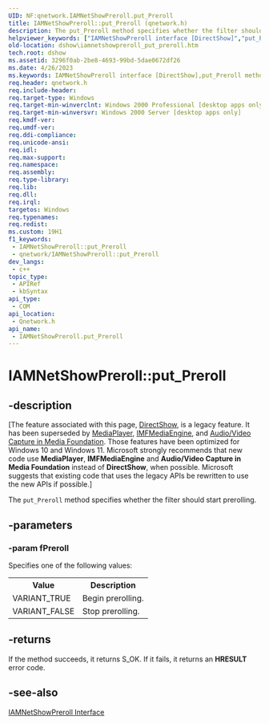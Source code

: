 ```yaml
---
UID: NF:qnetwork.IAMNetShowPreroll.put_Preroll
title: IAMNetShowPreroll::put_Preroll (qnetwork.h)
description: The put_Preroll method specifies whether the filter should start prerolling.
helpviewer_keywords: ["IAMNetShowPreroll interface [DirectShow]","put_Preroll method","IAMNetShowPreroll.put_Preroll","IAMNetShowPreroll::put_Preroll","IAMNetShowPrerollput_Preroll","dshow.iamnetshowpreroll_put_preroll","put_Preroll","put_Preroll method [DirectShow]","put_Preroll method [DirectShow]","IAMNetShowPreroll interface","qnetwork/IAMNetShowPreroll::put_Preroll"]
old-location: dshow\iamnetshowpreroll_put_preroll.htm
tech.root: dshow
ms.assetid: 3296f0ab-2be8-4693-99bd-5dae0672df26
ms.date: 4/26/2023
ms.keywords: IAMNetShowPreroll interface [DirectShow],put_Preroll method, IAMNetShowPreroll.put_Preroll, IAMNetShowPreroll::put_Preroll, IAMNetShowPrerollput_Preroll, dshow.iamnetshowpreroll_put_preroll, put_Preroll, put_Preroll method [DirectShow], put_Preroll method [DirectShow],IAMNetShowPreroll interface, qnetwork/IAMNetShowPreroll::put_Preroll
req.header: qnetwork.h
req.include-header: 
req.target-type: Windows
req.target-min-winverclnt: Windows 2000 Professional [desktop apps only]
req.target-min-winversvr: Windows 2000 Server [desktop apps only]
req.kmdf-ver: 
req.umdf-ver: 
req.ddi-compliance: 
req.unicode-ansi: 
req.idl: 
req.max-support: 
req.namespace: 
req.assembly: 
req.type-library: 
req.lib: 
req.dll: 
req.irql: 
targetos: Windows
req.typenames: 
req.redist: 
ms.custom: 19H1
f1_keywords:
 - IAMNetShowPreroll::put_Preroll
 - qnetwork/IAMNetShowPreroll::put_Preroll
dev_langs:
 - c++
topic_type:
 - APIRef
 - kbSyntax
api_type:
 - COM
api_location:
 - Qnetwork.h
api_name:
 - IAMNetShowPreroll.put_Preroll
---
```


# IAMNetShowPreroll::put_Preroll


## -description

\[The feature associated with this page, [DirectShow](/windows/win32/directshow/directshow), is a legacy feature. It has been superseded by [MediaPlayer](/uwp/api/Windows.Media.Playback.MediaPlayer), [IMFMediaEngine](/windows/win32/api/mfmediaengine/nn-mfmediaengine-imfmediaengine), and [Audio/Video Capture in Media Foundation](windows/win32/medfound/audio-video-capture-in-media-foundation). Those features have been optimized for Windows 10 and Windows 11. Microsoft strongly recommends that new code use **MediaPlayer**, **IMFMediaEngine** and **Audio/Video Capture in Media Foundation** instead of **DirectShow**, when possible. Microsoft suggests that existing code that uses the legacy APIs be rewritten to use the new APIs if possible.\]

The <code>put_Preroll</code> method specifies whether the filter should start prerolling.

## -parameters

### -param fPreroll

Specifies one of the following values:

<table>
<tr>
<th>Value
                </th>
<th>Description
                </th>
</tr>
<tr>
<td>VARIANT_TRUE</td>
<td>Begin prerolling.</td>
</tr>
<tr>
<td>VARIANT_FALSE</td>
<td>Stop prerolling.</td>
</tr>
</table>

## -returns

If the method succeeds, it returns S_OK. If it fails, it returns an <b>HRESULT</b> error code.

## -see-also

<a href="/windows/desktop/api/qnetwork/nn-qnetwork-iamnetshowpreroll">IAMNetShowPreroll Interface</a>